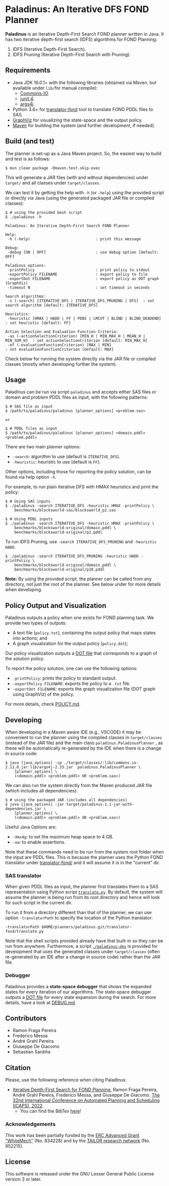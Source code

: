# Paladinus: An Iterative DFS FOND Planner

**Paladinus** is an Iterative Depth-First Search FOND planner written in Java. It has two iterative depth-first search (IDFS) algorithms for FOND Planning:

1. IDFS (Iterative Depth-First Search).
2. IDFS Pruning (Iterative Depth-First Search with Pruning).

## Requirements

* Java JDK 16.0.1+ with the following libraries (obtained via Maven, but available under `lib/`for manual compile):
  * [Commons-IO](https://commons.apache.org/proper/commons-io/).
  * [junit 4](https://junit.org/junit4/).
  * [args4j](https://args4j.kohsuke.org/).
* Python 3.6+ for [translator-fond](/translator-fond/) tool to translate FOND PDDL files to SAS.
* [GraphViz](https://graphviz.readthedocs.io/) for visualizing the state-space and the output policy.
* [Maven](https://maven.apache.org/) for building the system (and further development, if needed).

## Build (and test)

The planner is set-up as a Java Maven project. So, the easiest way to build and test is as follows:

```shell
$ mvn clean package -Dmaven.test.skip.exec
```

This will generate a JAR files (with and without dependencies) under `target/` and all classes under `target/classes`.

We can test it by getting the help with `-h` (or `-help`) using the provided script or directly via Java (using the generated packaged JAR file or complied classes):

```shell
$ # using the provided bash script
$ ./paladinus -h

Paladinus: An Iterative Depth-First Search FOND Planner

Help:
 -h (-help)                             : print this message
 
Debug:
 -debug [ON | OFF]                      : use debug option [default: OFF]

Paladinus options:
 -printPolicy                           : print policy to stdout
 -exportPolicy FILENAME                 : export policy to file
 -exportDot FILENAME                    : export policy as DOT graph (GraphViz)
 -timeout N                             : set timeout in seconds

Search algorithms:
 -s (-search) [ITERATIVE_DFS | ITERATIVE_DFS_PRUNING | DFS]  : set search algorithm [default: ITERATIVE_DFS]

Heuristics:
 -heuristic [HMAX | HADD | FF | PDBS | LMCUT | BLIND | BLIND_DEADEND] : set heuristic [default: FF]            

Action Selection and Evaluation Function Criteria:
 -as (-actionSelectionCriterion) [MIN_H | MIN_MAX_H | MEAN_H | MIN_SUM_H]  : set actionSelectionCriterion [default: MIN_MAX_H]
 -ef (-evaluationFunctionCriterion) [MAX | MIN]                            : set evaluationFunctionCriterion [default: MAX]
```

Check below for running the system directly via the JAR file or compiled classes (mostly when developing further the system).

## Usage

Paladinus can be run via script `paladinus` and accepts either SAS files or domain and problem PDDL files as input, with the following patterns:

```shell
$ # SAS file as input
$ /path/to/paladinus/paladinus [planner_options] <problem.sas>

or 

$ # PDDL files as input
$ /path/to/paladinus/paladinus [planner_options] <domain.pddl> <problem.pddl>
```

There are two main planner options:

* `-search`: algorithm to use (default is `ITERATIVE_DFS`).
* `-heuristic`: heuristic to use (default is `FF`).

Other options, including those for reporting the policy solution, can be found via help option `-h`.

For example, to run plain Iterative DFS with HMAX heuristics and print the policy:

```shell
$ # Using SAS inputs
$ ./paladinus -search ITERATIVE_DFS -heuristic HMAX -printPolicy \
    benchmarks/blocksworld-sas/blocksworld_p2.sas

$ # Using PDDL inputs
$ ./paladinus -search ITERATIVE_DFS -heuristic HMAX -printPolicy \
    benchmarks/blocksworld-original/domain.pddl \
    benchmarks/blocksworld-original/p2.pddl
```

To run IDFS Pruning, use `-search ITERATIVE_DFS_PRUNING` and `-heuristic HADD`.

```shell
$ ./paladinus -search ITERATIVE_DFS_PRUNING -heuristic HADD -printPolicy \
    benchmarks/blocksworld-original/domain.pddl \
    benchmarks/blocksworld-original/p10.pddl
```

**Note:** By using the provided script, the planner can be called from any directory, not just the root of the planner. See below under for more details when developing.

## Policy Output and Visualization

Paladinus outputs a policy when one exists for FOND planning task.
We provide two types of outputs:

- A text file (`policy.txt`), containing the output policy that maps states into actions; and
- A graph visualization for the output policy (`policy.dot`);

Our policy visualization outputs a [DOT file](https://en.wikipedia.org/wiki/DOT_(graph_description_language)) that corresponds to a graph of the solution policy.

To report the policy solution, one can use the following options:

* `-printPolicy`: prints the policy to standard output.
* `-exportPolicy FILENAME`: exports the policy to a `.txt` file.
* `-exportDot FILENAME`: exports the graph visualization file (DOT graph using GraphViz) of the policy.

For more details, check [POLICY.md](POLICY.md).

## Developing

When developing in a Maven aware IDE (e.g., VSCODE) it may be convenient to run the planner using the compiled classes in `target/classes` (instead of the JAR file) and the main class `paladinus.PaladinusPlanner` , as these will be automatically re-generated by the IDE when there is a change in source code:

```shell
$ java [java_options] -cp ./target/classes/:lib/commons-io-2.11.0.jar:lib/args4j-2.33.jar  paladinus.PaladinusPlanner \
    [planner_options] \
    (<domain.pddl> <problem.pddl> OR <problem.sas>)
```

We can also run the system directly from the Maven produced JAR file (which includes all dependencies):

```shell
$ # using the packaged JAR (includes all dependencies)
$ java [java_options] -jar target/paladinus-1.1-jar-with-dependencies.jar \
    [planner_options] \
    (<domain.pddl> <problem.pddl> OR <problem.sas>)
```

Useful Java Options are:

* `-Xmx4g`: to set the maximum heap space to 4 GB.
* `-ea`: to enable assertions.

Note that these commands need to be run from the system root folder when the input are PDDL files. This is because the planner uses the Python FOND translator under  [translator-fond/](translator-fond/) and it will assume it is in the "current" dir.

### SAS translator

When given PDDL files as input, the planner first translates them to a SAS representation using Python script [`translate.py`](translator-fond/translate.py). By default, the system will assume the planner is being run from its root directory and hence will look for such script in the current dir.

To run it from a directory different than that of the planner, we can use option `-translatorPath` to specify the location of the Python translator:

```shell
-translatorPath $HOME/planners/paladinus.git/translator-fond/translate.py
```

Note that the shell scripts provided already have that built-in so they can be run from anywhere. Furthermore, a script  [`./paladinus-dev`](./paladinus-dev) is provided for development that uses the generated classes under `target/classes` (often re-generated by an IDE after a change in source code) rather than the JAR file.

### Debugger

Paladinus provides a **state-space debugger** that shows the expanded states for every iteration of our algorithms. The state-space debugger outputs a [DOT file](https://en.wikipedia.org/wiki/DOT_(graph_description_language)) for every state expansion during the search. For more details, have a look at [DEBUG.md](DEBUG.md).

## Contributors

- Ramon Fraga Pereira
- Frederico Messa
- André Grahl Pereira
- Giuseppe De Giacomo
- Sebastian Sardiña

## Citation

Please, use the following reference when citing Paladinus:

- [Iterative Depth-First Search for FOND Planning](https://ojs.aaai.org/index.php/ICAPS/article/view/19789/19548), Ramon Fraga Pereira, André Grahl Pereira, Frederico Messa, and Giuseppe De Giacomo. [The 32nd International Conference on Automated Planning and Scheduling (ICAPS), 2022](http://icaps22.icaps-conference.org). 
  - You can find the BibTex [here](idfs-paladinus-icaps22.bib)!

### Acknowledgements

This work has been partially funded by the [ERC Advanced Grant "WhiteMech"](whitemech.github.io/)
(No. 834228) and by the [TAILOR research network](https://tailor-network.eu/) (No. 952215).

## License

This software is released under the GNU Lesser General Public License version 3 or later.

